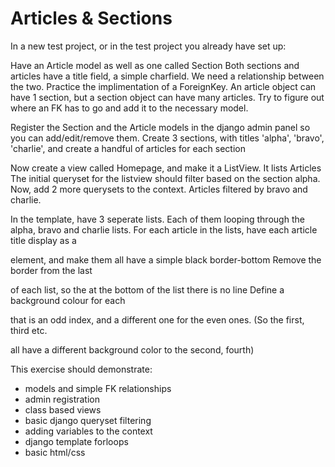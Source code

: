 # Articles & Sections

In a new test project, or in the test project you already have set up:

Have an Article model as well as one called Section
Both sections and articles have a title field, a simple charfield.
We need a relationship between the two. Practice the implimentation of a ForeignKey.
An article object can have 1 section, but a section object can have many articles.
Try to figure out where an FK has to go and add it to the necessary model.

Register the Section and the Article models in the django admin panel so you can add/edit/remove them.
Create 3 sections, with titles 'alpha', 'bravo', 'charlie', and create a handful of articles for each section

Now create a view called Homepage, and make it a ListView. It lists Articles
The initial queryset for the listview should filter based on the section alpha.
Now, add 2 more querysets to the context. Articles filtered by bravo and charlie.

In the template, have 3 seperate lists. Each of them looping through the alpha, bravo and charlie lists.
For each article in the lists, have each article title display as a <p> element, and make them all have a simple black border-bottom
Remove the border from the last <p> of each list, so the at the bottom of the list there is no line
Define a background colour for each <p> that is an odd index, and a different one for the even ones. (So the first, third etc. <p> all have a different background color to the second, fourth)


This exercise should demonstrate:
 - models and simple FK relationships
 - admin registration
 - class based views
 - basic django queryset filtering
 - adding variables to the context
 - django template forloops
 - basic html/css 
